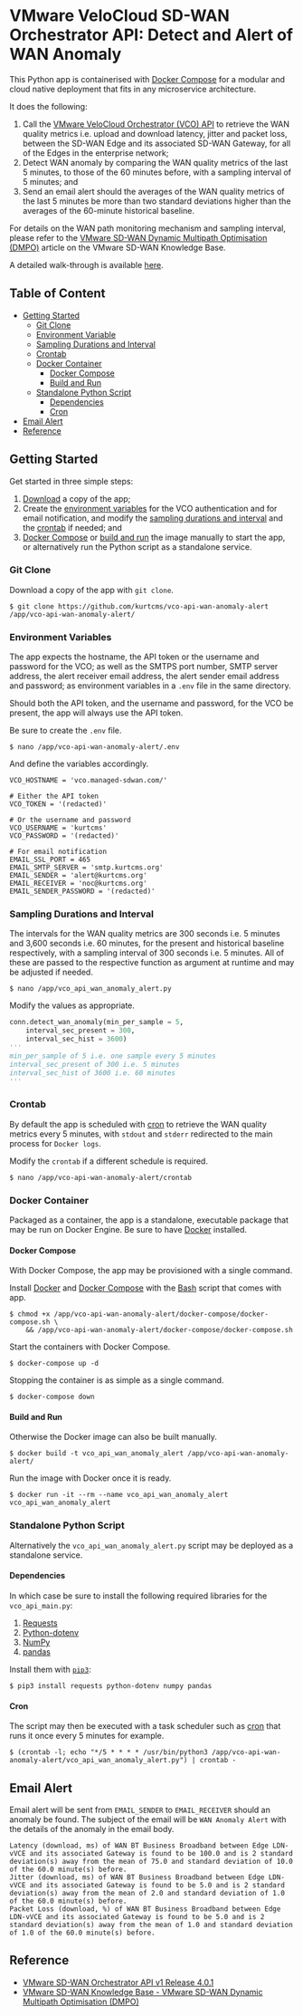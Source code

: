 # VMware VeloCloud SD-WAN Orchestrator API: Detect and Alert of WAN Anomaly

This Python app is containerised with [Docker Compose](https://docs.docker.com/compose/) for a modular and cloud native deployment that fits in any microservice architecture.

It does the following:

1. Call the [VMware VeloCloud Orchestrator (VCO) API](#reference) to retrieve the WAN quality metrics i.e. upload and download latency, jitter and packet loss, between the SD-WAN Edge and its associated SD-WAN Gateway, for all of the Edges in the enterprise network;
2. Detect WAN anomaly by comparing the WAN quality metrics of the last 5 minutes, to those of the 60 minutes before, with a sampling interval of 5 minutes; and
3. Send an email alert should the averages of the WAN quality metrics of the last 5 minutes be more than two standard deviations higher than the averages of the 60-minute historical baseline.

For details on the WAN path monitoring mechanism and sampling interval, please refer to the [VMware SD-WAN Dynamic Multipath Optimisation (DMPO)](#reference) article on the VMware SD-WAN Knowledge Base.

A detailed walk-through is available [here](https://kurtcms.org/vmware-velocloud-sd-wan-orchestrator-api-detect-and-alert-of-wan-anomaly/).

## Table of Content

- [Getting Started](#getting-started)
  - [Git Clone](#git-clone)
  - [Environment Variable](#environment-variables)
  - [Sampling Durations and Interval](#sampling-durations-and-interval)
  - [Crontab](#crontab)
  - [Docker Container](#docker-container)
	  - [Docker Compose](#docker-compose)
	  - [Build and Run](#build-and-run)
  - [Standalone Python Script](#standalone-python-script)
    - [Dependencies](#dependencies)
    - [Cron](#cron)
- [Email Alert](#email-alert)
- [Reference](#reference)

## Getting Started

Get started in three simple steps:

1. [Download](#git-clone) a copy of the app;
2. Create the [environment variables](#environment-variables) for the VCO authentication and for email notification, and modify the [sampling durations and interval](#sampling-durations-and-interval) and the [crontab](#crontab) if needed; and
3. [Docker Compose](#docker-compose) or [build and run](#build-and-run) the image manually to start the app, or alternatively run the Python script as a standalone service.

### Git Clone

Download a copy of the app with `git clone`.

```shell
$ git clone https://github.com/kurtcms/vco-api-wan-anomaly-alert /app/vco-api-wan-anomaly-alert/
```

### Environment Variables

The app expects the hostname, the API token or the username and password for the VCO; as well as the SMTPS port number, SMTP server address, the alert receiver email address, the alert sender email address and password; as environment variables in a `.env` file in the same directory.

Should both the API token, and the username and password, for the VCO be present, the app will always use the API token.

Be sure to create the `.env` file.

```shell
$ nano /app/vco-api-wan-anomaly-alert/.env
```

And define the variables accordingly.

```
VCO_HOSTNAME = 'vco.managed-sdwan.com/'

# Either the API token
VCO_TOKEN = '(redacted)'

# Or the username and password
VCO_USERNAME = 'kurtcms'
VCO_PASSWORD = '(redacted)'

# For email notification
EMAIL_SSL_PORT = 465
EMAIL_SMTP_SERVER = 'smtp.kurtcms.org'
EMAIL_SENDER = 'alert@kurtcms.org'
EMAIL_RECEIVER = 'noc@kurtcms.org'
EMAIL_SENDER_PASSWORD = '(redacted)'
```

### Sampling Durations and Interval

The intervals for the WAN quality metrics are 300 seconds i.e. 5 minutes and 3,600 seconds i.e. 60 minutes, for the present and historical baseline respectively, with a sampling interval of 300 seconds i.e. 5 minutes. All of these are passed to the respective function as argument at runtime and may be adjusted if needed.

```shell
$ nano /app/vco_api_wan_anomaly_alert.py
```

Modify the values as appropriate.

```python
conn.detect_wan_anomaly(min_per_sample = 5,
    interval_sec_present = 300,
    interval_sec_hist = 3600)
'''
min_per_sample of 5 i.e. one sample every 5 minutes
interval_sec_present of 300 i.e. 5 minutes
interval_sec_hist of 3600 i.e. 60 minutes
'''
```

### Crontab

By default the app is scheduled with [cron](https://linux.die.net/man/8/cron) to retrieve the WAN quality metrics every 5 minutes, with `stdout` and `stderr` redirected to the main process for `Docker logs`.

Modify the `crontab` if a different schedule is required.

```shell
$ nano /app/vco-api-wan-anomaly-alert/crontab
```

### Docker Container

Packaged as a container, the app is a standalone, executable package that may be run on Docker Engine. Be sure to have [Docker](https://docs.docker.com/engine/install/) installed.

#### Docker Compose

With Docker Compose, the app may be provisioned with a single command.

Install [Docker](https://docs.docker.com/engine/install/) and [Docker Compose](https://docs.docker.com/compose/install/) with the [Bash](https://github.com/gitGNU/gnu_bash) script that comes with app.

```shell
$ chmod +x /app/vco-api-wan-anomaly-alert/docker-compose/docker-compose.sh \
    && /app/vco-api-wan-anomaly-alert/docker-compose/docker-compose.sh
```

Start the containers with Docker Compose.

```shell
$ docker-compose up -d
```

Stopping the container is as simple as a single command.

```shell
$ docker-compose down
```

#### Build and Run

Otherwise the Docker image can also be built manually.

```shell
$ docker build -t vco_api_wan_anomaly_alert /app/vco-api-wan-anomaly-alert/
```

Run the image with Docker once it is ready.

```shell
$ docker run -it --rm --name vco_api_wan_anomaly_alert vco_api_wan_anomaly_alert
```

### Standalone Python Script

Alternatively the `vco_api_wan_anomaly_alert.py` script may be deployed as a standalone service.

#### Dependencies

In which case be sure to install the following required libraries for the `vco_api_main.py`:

1. [Requests](https://github.com/psf/requests)
2. [Python-dotenv](https://github.com/theskumar/python-dotenv)
3. [NumPy](https://github.com/numpy/numpy)
4. [pandas](https://github.com/pandas-dev/pandas)

Install them with [`pip3`](https://github.com/pypa/pip):

```shell
$ pip3 install requests python-dotenv numpy pandas
```

#### Cron

The script may then be executed with a task scheduler such as [cron](https://linux.die.net/man/8/cron) that runs it once every 5 minutes for example.

```shell
$ (crontab -l; echo "*/5 * * * * /usr/bin/python3 /app/vco-api-wan-anomaly-alert/vco_api_wan_anomaly_alert.py") | crontab -
```

## Email Alert

Email alert will be sent from `EMAIL_SENDER` to `EMAIL_RECEIVER` should an anomaly be found. The subject of the email will be `WAN Anomaly Alert` with the details of the anomaly in the email body.

```
Latency (download, ms) of WAN BT Business Broadband between Edge LDN-vVCE and its associated Gateway is found to be 100.0 and is 2 standard deviation(s) away from the mean of 75.0 and standard deviation of 10.0 of the 60.0 minute(s) before.
Jitter (download, ms) of WAN BT Business Broadband between Edge LDN-vVCE and its associated Gateway is found to be 5.0 and is 2 standard deviation(s) away from the mean of 2.0 and standard deviation of 1.0 of the 60.0 minute(s) before.
Packet Loss (download, %) of WAN BT Business Broadband between Edge LDN-vVCE and its associated Gateway is found to be 5.0 and is 2 standard deviation(s) away from the mean of 1.0 and standard deviation of 1.0 of the 60.0 minute(s) before.
```

## Reference

- [VMware SD-WAN Orchestrator API v1 Release 4.0.1](https://code.vmware.com/apis/1045/velocloud-sdwan-vco-api)
- [VMware SD-WAN Knowledge Base - VMware SD-WAN Dynamic Multipath Optimisation (DMPO)](https://kb.vmware.com/s/article/2733094)